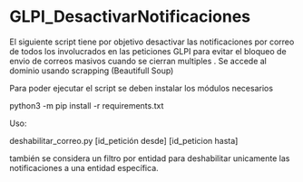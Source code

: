 # GLPI_DesactivarNotificaciones

El siguiente script tiene por objetivo desactivar las notificaciones por correo de todos los involucrados en las peticiones GLPI para evitar el bloqueo de envio de correos masivos cuando se cierran multiples .
Se accede al dominio usando scrapping (Beautifull Soup)

Para poder ejecutar el script se deben instalar los módulos necesarios

python3 -m pip install -r requirements.txt

Uso: 

deshabilitar_correo.py [id_petición desde] [id_peticion hasta]

también se considera un filtro por entidad para deshabilitar unicamente las notificaciones a una entidad específica.

